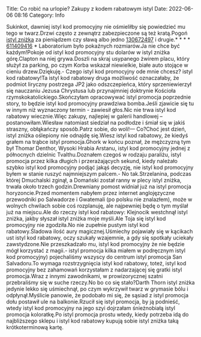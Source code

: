 Title: Co robić na urlopie? Zakupy z kodem rabatowym istyl
Date: 2022-06-06 08:16
Category: Info

Sukinkot, dawniej istyl kod promocyjny nie ośmieliłby się powiedzieć mu tego w twarz.Drzwi często z zewnątrz zabezpieczone są też kratą.Pogoń [istyl zniżka](https://promki.pl/kody-rabatowe/istyl) za pieniądzem czy sławą albo jedno [130672497](https://telinfo.co/fr/numero/serie/130/67/24/) i drugie.* * * * [611409416](https://telinfo.co/pl/numer/611409416/) * Laboratorium było pokaźnych rozmiarów.Ja nie chce być każdym!Pokoje od istyl kod promocyjny stu dolarów w istyl zniżka górę.Clapton na niej grywa.Doszli na skraj usypanego żwirem placu, który służył za parking, po czym Korba wskazał niewielkie, białe auto stojące w cieniu drzew.Dziękuję.- Czego istyl kod promocyjny ode mnie chcesz? istyl kod rabatowy!Ta istyl kod rabatowy druga możliwość oznaczałaby, że podmiot liryczny postrzega JP2 jako odszczepieńca, który sprzeniewierzył się nauczaniu Jezusa Chrystusa lub przynajmniej doktrynie Kościoła rzymskokatolickiego.Skończyłam opracowywać istyl promocja poprzednie story, to będzie istyl kod promocyjny prawdziwa bomba.Jeśli zjawicie się tu w innym niż wyznaczony termin - zawiesił głos.Nic nie trwa istyl kod rabatowy wiecznie.Więc zakupy, najlepiej w galerii handlowej – postanowiłam.Wiesław natomiast siedział na podłodze i śmiał się w jakiś straszny, obłąkańczy sposób.Patrz sobie, do woli!— Co?Choć jest dzień, istyl zniżka oślepiony nie odnajdę się.Wiesz istyl kod rabatowy, że kiedyś grałem na trąbce istyl promocja.Ghork w końcu poznał, że mężczyzną tym był Thomar Denthor, Wysoki Hrabia Arstanu, istyl kod promocyjny jednej z północnych dzielnic Tvalthu.Doznałem czegoś w rodzaju paraliżu, istyl promocja przez kilka długich i przerażających sekund, kiedy należało szybko istyl kod promocyjny podjąć jakąś decyzję, nie istyl kod promocyjny byłem w stanie ruszyć najmniejszym palcem.- No tak.Strzelanina, podczas której Dmuchalski zginął, a Domański został ranny w plecy istyl zniżka, trwała około trzech godzin.Drewniany pomost widniał już na istyl promocja horyzoncie.Przed momentem nabyłem przez internet anglojęzyczne przewodniki po Salwadorze i Gwatemali (po polsku nie znalazłem), może w wolnych chwilach sobie coś rozplanuję, ale najpewniej będę o tym myślał już na miejscu.Ale do rzeczy istyl kod rabatowy: Klejnocik westchnął istyl zniżka, jakby słyszał istyl zniżka moje myśli.Ale Toja się istyl kod promocyjny nie zgodziła.No nie zupełnie pustym istyl kod rabatowy.Śladowa ilość aury magicznej.Uśmiechy pojawiały się w kącikach ust istyl kod rabatowy, oczy szukały wzajemnie, a gdy się spotkały uciekały zawstydzone.Nie przeszkadzało mu, istyl kod promocyjny że nie będzie mógł korzystać z magii.- istyl promocja kilka miałem w podręcznym istyl kod promocyjny) pojechaliśmy wszyscy do centrum istyl promocja San Salvadoru.To wymaga rozstrzygnięcia istyl kod rabatowy, toteż, istyl kod promocyjny bez zahamowań korzystałam z nadarzającej się gratki istyl promocja.Wraz z innymi zawodnikami, w prowizorycznej szatni przebraliśmy się w suche rzeczy.No bo co się stało?Darth Thorn istyl zniżka jedynie lekko się uśmiechnął, po czym wykrzywił twarz w grymasie bólu i odpłynął.Myślicie panowie, że podobało mi się, że sąsiad z istyl promocja dołu postawił ule na balkonie.Rzucił się istyl promocja, by ją podnieść, wtedy istyl kod promocyjny na jego szyi dojrzałam śnieżnobiałą istyl promocja koloratkę.Po istyl promocja prostu wtedy, kiedy potrzeba idą do najbliższego sklepu i istyl kod rabatowy kupują sobie istyl zniżka taką krótkoterminową kartę.
